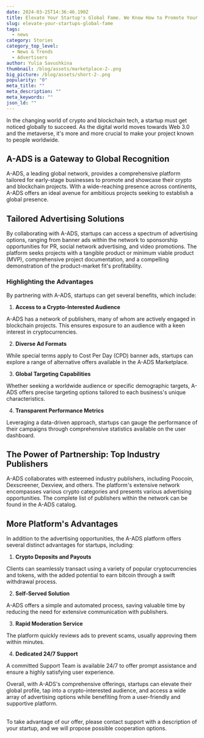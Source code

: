 ```yaml
---
date: 2024-03-25T14:36:46.190Z
title: Elevate Your Startup's Global Fame. We Know How to Promote Your Crypto Project
slug: elevate-your-startups-global-fame
tags:
  - news
category: Stories
category_top_level:
  - News & Trends
  - Advertisers
author: Yulia Savushkina
thumbnail: /blog/assets/marketplace-2-.png
big_picture: /blog/assets/short-2-.png
popularity: "0"
meta_title: ""
meta_description: ""
meta_keywords: ""
json_ld: ""
---
```

In the changing world of crypto and blockchain tech, a startup must get noticed globally to succeed. As the digital world moves towards Web 3.0 and the metaverse, it's more and more crucial to make your project known to people worldwide.

## A-ADS is a Gateway to Global Recognition

A-ADS, a leading global network, provides a comprehensive platform tailored for early-stage businesses to promote and showcase their crypto and blockchain projects. With a wide-reaching presence across continents, A-ADS offers an ideal avenue for ambitious projects seeking to establish a global presence.

## Tailored Advertising Solutions

By collaborating with A-ADS, startups can access a spectrum of advertising options, ranging from banner ads within the network to sponsorship opportunities for PR, social network advertising, and video promotions. The platform seeks projects with a tangible product or minimum viable product (MVP), comprehensive project documentation, and a compelling demonstration of the product-market fit's profitability.

### Highlighting the Advantages

By partnering with A-ADS, startups can get several benefits, which include:

1. **Access to a Crypto-Interested Audience**

A-ADS has a network of publishers, many of whom are actively engaged in blockchain projects. This ensures exposure to an audience with a keen interest in cryptocurrencies.

2. **Diverse Ad Formats**

While special terms apply to Cost Per Day (CPD) banner ads, startups can explore a range of alternative offers available in the A-ADS Marketplace.

3. **Global Targeting Capabilities** 

Whether seeking a worldwide audience or specific demographic targets, A-ADS offers precise targeting options tailored to each business's unique characteristics.

4. **Transparent Performance Metrics**

Leveraging a data-driven approach, startups can gauge the performance of their campaigns through comprehensive statistics available on the user dashboard.

## The Power of Partnership: Top Industry Publishers

A-ADS collaborates with esteemed industry publishers, including Poocoin, Dexscreener, Dexview, and others. The platform's extensive network encompasses various crypto categories and presents various advertising opportunities. The complete list of publishers within the network can be found in the A-ADS catalog.

## More Platform's Advantages

In addition to the advertising opportunities, the A-ADS platform offers several distinct advantages for startups, including:

1. **Crypto Deposits and Payouts**

Clients can seamlessly transact using a variety of popular cryptocurrencies and tokens, with the added potential to earn bitcoin through a swift withdrawal process.

2. **Self-Served Solution**

A-ADS offers a simple and automated process, saving valuable time by reducing the need for extensive communication with publishers.

3. **Rapid Moderation Service**

The platform quickly reviews ads to prevent scams, usually approving them within minutes.

4. **Dedicated 24/7 Support**

A committed Support Team is available 24/7 to offer prompt assistance and ensure a highly satisfying user experience.

Overall, with A-ADS's comprehensive offerings, startups can elevate their global profile, tap into a crypto-interested audience, and access a wide array of advertising options while benefiting from a user-friendly and supportive platform.

\
To take advantage of our offer, please contact support with a description of your startup, and we will propose possible cooperation options.